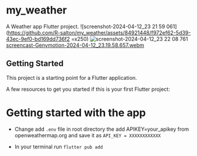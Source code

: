 # my_weather

A Weather app Flutter project.
![screenshot-2024-04-12_23 21 59 061](https://github.com/R-salton/my_weather/assets/84921448/f972ef62-5d39-43ec-9ef0-bd169dd736f2 =x250)
![screenshot-2024-04-12_23 22 08 761](https://github.com/R-salton/my_weather/assets/84921448/c646a186-fb37-4406-b000-7a999f8e688e)
[screencast-Genymotion-2024-04-12_23.19.58.657.webm](https://github.com/R-salton/my_weather/assets/84921448/008272cb-8574-49a7-8f1d-0ca015ee3985)



## Getting Started

This project is a starting point for a Flutter application.

A few resources to get you started if this is your first Flutter project:

# Getting started with the app

- Change add `.env` file in root directory the add APIKEY=your_apikey from openweathermap.org and save it as
  `API_KEY = XXXXXXXXXXXX`

- In your terminal run `flutter pub add`
